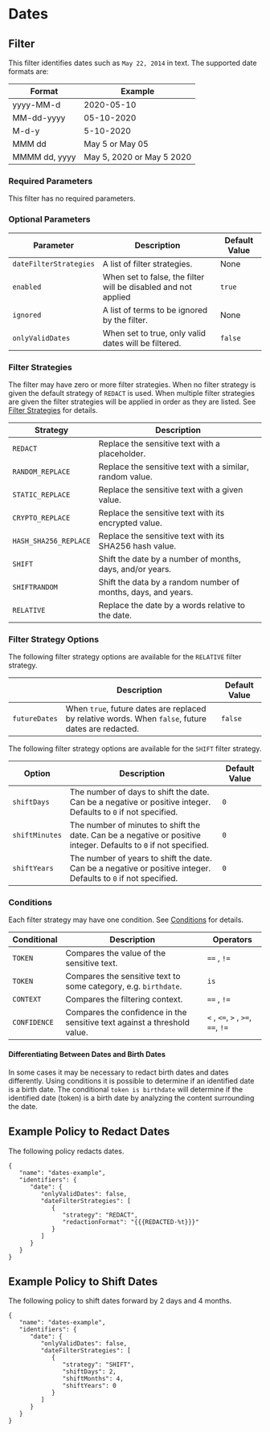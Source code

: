 # Dates

## Filter

This filter identifies dates such as `May 22, 2014` in text. The supported date formats are:

| Format        | Example                   |
| ------------- | ------------------------- |
| yyyy-MM-d     | 2020-05-10                |
| MM-dd-yyyy    | 05-10-2020                |
| M-d-y         | 5-10-2020                 |
| MMM dd        | May 5 or May 05           |
| MMMM dd, yyyy | May 5, 2020 or May 5 2020 |

### Required Parameters

This filter has no required parameters.

### Optional Parameters

| Parameter              | Description                                                    | Default Value |
| ---------------------- | -------------------------------------------------------------- | ------------- |
| `dateFilterStrategies` | A list of filter strategies.                                   | None          |
| `enabled`              | When set to false, the filter will be disabled and not applied | `true`        |
| `ignored`              | A list of terms to be ignored by the filter.                   | None          |
| `onlyValidDates`       | When set to true, only valid dates will be filtered.           | `false`       |

### Filter Strategies

The filter may have zero or more filter strategies. When no filter strategy is given the default strategy of `REDACT` is used. When multiple filter strategies are given the filter strategies will be applied in order as they are listed. See [Filter Strategies](../../filter_strategies.md) for details.

| Strategy              | Description                                                   |
| --------------------- | ------------------------------------------------------------- |
| `REDACT`              | Replace the sensitive text with a placeholder.                |
| `RANDOM_REPLACE`      | Replace the sensitive text with a similar, random value.      |
| `STATIC_REPLACE`      | Replace the sensitive text with a given value.                |
| `CRYPTO_REPLACE`      | Replace the sensitive text with its encrypted value.          |
| `HASH_SHA256_REPLACE` | Replace the sensitive text with its SHA256 hash value.        |
| `SHIFT`               | Shift the date by a number of months, days, and/or years.     |
| `SHIFTRANDOM`         | Shift the data by a random number of months, days, and years. |
| `RELATIVE`            | Replace the date by a words relative to the date.             |

### Filter Strategy Options

The following filter strategy options are available for the `RELATIVE` filter strategy.

|               | Description                                                                                        | Default Value |
| ------------- | -------------------------------------------------------------------------------------------------- | ------------- |
| `futureDates` | When `true`, future dates are replaced by relative words. When `false`, future dates are redacted. | `false`       |

The following filter strategy options are available for the `SHIFT` filter strategy.

| Option         | Description                                                                                                       | Default Value |
| -------------- | ----------------------------------------------------------------------------------------------------------------- | ------------- |
| `shiftDays`    | The number of days to shift the date. Can be a negative or positive integer. Defaults to `0` if not specified.    | `0`           |
| `shiftMinutes` | The number of minutes to shift the date. Can be a negative or positive integer. Defaults to `0` if not specified. | `0`           |
| `shiftYears`   | The number of years to shift the date. Can be a negative or positive integer. Defaults to `0` if not specified.   | `0`           |

### Conditions

Each filter strategy may have one condition. See [Conditions](../../filter_strategies.md#filter-strategy-conditions) for details.

| Conditional  | Description                                                              | Operators                          |
| ------------ | ------------------------------------------------------------------------ | ---------------------------------- |
| `TOKEN`      | Compares the value of the sensitive text.                                | `==` , `!=`                        |
| `TOKEN`      | Compares the sensitive text to some category, e.g. `birthdate`.          | `is`                               |
| `CONTEXT`    | Compares the filtering context.                                          | `==` , `!=`                        |
| `CONFIDENCE` | Compares the confidence in the sensitive text against a threshold value. | `<` , `<=`, `>` , `>=`, `==`, `!=` |

#### Differentiating Between Dates and Birth Dates

In some cases it may be necessary to redact birth dates and dates differently. Using conditions it is possible to determine if an identified date is a birth date. The conditional `token is birthdate` will determine if the identified date (token) is a birth date by analyzing the content surrounding the date.

## Example Policy to Redact Dates

The following policy redacts dates.

```
{
   "name": "dates-example",
   "identifiers": {
      "date": {
         "onlyValidDates": false,
         "dateFilterStrategies": [
            {
               "strategy": "REDACT",
               "redactionFormat": "{{{REDACTED-%t}}}"
            }
         ]
      }
   }
}
```

## Example Policy to Shift Dates

The following policy to shift dates forward by 2 days and 4 months.

```
{
   "name": "dates-example",
   "identifiers": {
      "date": {
         "onlyValidDates": false,
         "dateFilterStrategies": [
            {
               "strategy": "SHIFT",
               "shiftDays": 2,
               "shiftMonths": 4,
               "shiftYears": 0
            }
         ]
      }
   }
}
```
